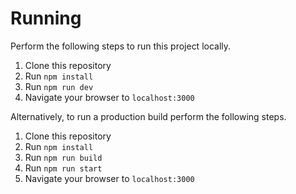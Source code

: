 # Running
Perform the following steps to run this project locally.
1. Clone this repository
1. Run `npm install`
1. Run `npm run dev`
1. Navigate your browser to `localhost:3000`

Alternatively, to run a production build perform the following steps.
1. Clone this repository
1. Run `npm install`
1. Run `npm run build`
1. Run `npm run start`
1. Navigate your browser to `localhost:3000`